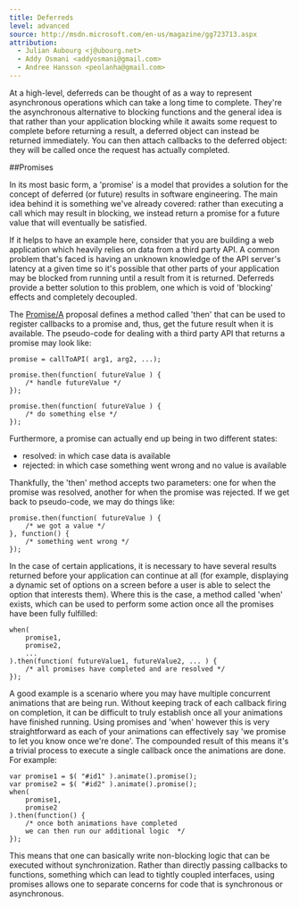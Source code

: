 ```yaml
---
title: Deferreds
level: advanced
source: http://msdn.microsoft.com/en-us/magazine/gg723713.aspx
attribution: 
  - Julian Aubourg <j@ubourg.net>
  - Addy Osmani <addyosmani@gmail.com>
  - Andree Hansson <peolanha@gmail.com>
---
```


At a high-level, deferreds can be thought of as a way to represent
asynchronous operations which can take a long time to complete. They're the
asynchronous alternative to blocking functions and the general idea is
that rather than your application blocking while it awaits some request
to complete before returning a result, a deferred object can instead be
returned immediately. You can then attach callbacks to the deferred
object: they will be called once the request has actually completed.

##Promises

In its most basic form, a 'promise' is a model that provides a solution
for the concept of deferred (or future) results in software engineering.
The main idea behind it is something we've already covered: rather than
executing a call which may result in blocking, we instead return a
promise for a future value that will eventually be satisfied.

If it helps to have an example here, consider that you are building a
web application which heavily relies on data from a third party API. A
common problem that's faced is having an unknown knowledge of the API
server's latency at a given time so it's possible that other parts of
your application may be blocked from running until a result from it is
returned. Deferreds provide a better solution to this problem, one which
is void of 'blocking' effects and completely decoupled.

The [Promise/A](http://wiki.commonjs.org/wiki/Promises/A) proposal
defines a method called 'then' that can be used to register callbacks to
a promise and, thus, get the future result when it is available. The
pseudo-code for dealing with a third party API that returns a promise
may look like:

```
promise = callToAPI( arg1, arg2, ...);

promise.then(function( futureValue ) {
	/* handle futureValue */
});
    
promise.then(function( futureValue ) {
	/* do something else */
});
```

Furthermore, a promise can actually end up being in two different
states:

-   resolved: in which case data is available
-   rejected: in which case something went wrong and no value is
    available

Thankfully, the 'then' method accepts two parameters: one for when the
promise was resolved, another for when the promise was rejected. If we
get back to pseudo-code, we may do things like:

```
promise.then(function( futureValue ) {
	/* we got a value */
}, function() {
	/* something went wrong */
});
```

In the case of certain applications, it is necessary to have several
results returned before your application can continue at all (for
example, displaying a dynamic set of options on a screen before a user
is able to select the option that interests them). Where this is the
case, a method called 'when' exists, which can be used to perform some
action once all the promises have been fully fulfilled:

```
when(
	promise1,
	promise2,
	...
).then(function( futureValue1, futureValue2, ... ) {
	/* all promises have completed and are resolved */
});
```

A good example is a scenario where you may have multiple concurrent
animations that are being run. Without keeping track of each callback
firing on completion, it can be difficult to truly establish once all
your animations have finished running. Using promises and 'when' however
this is very straightforward as each of your animations can effectively
say 'we promise to let you know once we're done'. The compounded result
of this means it's a trivial process to execute a single callback once
the animations are done. For example:

```
var promise1 = $( "#id1" ).animate().promise();
var promise2 = $( "#id2" ).animate().promise();
when(
	promise1,
	promise2
).then(function() {
	/* once both animations have completed
	we can then run our additional logic  */
});
```

This means that one can basically write non-blocking logic that can be
executed without synchronization. Rather than directly passing callbacks
to functions, something which can lead to tightly coupled interfaces,
using promises allows one to separate concerns for code that is
synchronous or asynchronous.
